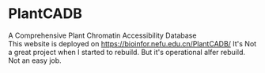 # PlantCADB
A Comprehensive Plant Chromatin Accessibility Database<br>
This website is deployed on https://bioinfor.nefu.edu.cn/PlantCADB/
It's Not a great project when I started to rebuild. 
But it's operational alfer rebuild. 
Not an easy job.
